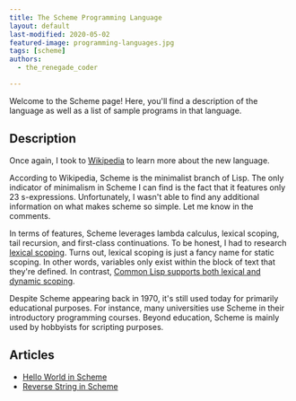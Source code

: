 ```yaml
---
title: The Scheme Programming Language
layout: default
last-modified: 2020-05-02
featured-image: programming-languages.jpg
tags: [scheme]
authors:
  - the_renegade_coder

---
```


Welcome to the Scheme page! Here, you'll find a description of the language as well as a list of sample programs in that language.

## Description

Once again, I took to [Wikipedia][1] to learn more about the new language.

According to Wikipedia, Scheme is the minimalist branch of Lisp. The only indicator of 
minimalism in Scheme I can find is the fact that it features only 23 s-expressions. 
Unfortunately, I wasn't able to find any additional information on what makes scheme so 
simple. Let me know in the comments.

In terms of features, Scheme leverages lambda calculus, lexical scoping, tail recursion, 
and first-class continuations. To be honest, I had to research [lexical scoping][2]. 
Turns out, lexical scoping is just a fancy name for static scoping. In other words, variables 
only exist within the block of text that they're defined. In contrast, 
[Common Lisp supports both lexical and dynamic scoping][3].

Despite Scheme appearing back in 1970, it's still used today for primarily educational purposes.
For instance, many universities use Scheme in their introductory programming courses. Beyond 
education, Scheme is mainly used by hobbyists for scripting purposes.

[1]: https://en.wikipedia.org/wiki/Scheme_(programming_language)
[2]: https://en.wikipedia.org/wiki/Scope_(computer_science)#Lexical_scoping_and_dynamic_scoping
[3]: https://en.wikipedia.org/wiki/Common_Lisp


## Articles

- [Hello World in Scheme](https://sampleprograms.io/projects/hello-world/scheme)
- [Reverse String in Scheme](https://sampleprograms.io/projects/reverse-string/scheme)